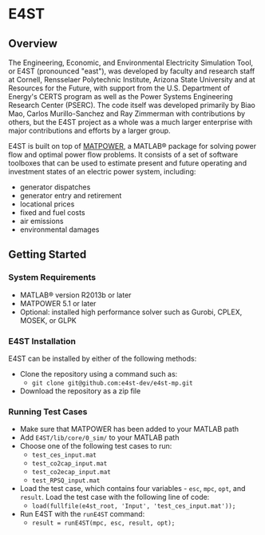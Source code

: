E4ST
===============

## Overview
<!-- From Manual -->
The Engineering, Economic, and Environmental Electricity Simulation Tool, or E4ST (pronounced "east"), was developed by faculty and research staff at Cornell, Rensselaer Polytechnic Institute, Arizona State University and at Resources for the Future, with support from the U.S. Department of Energy's CERTS program as well as the Power Systems Engineering Research Center (PSERC). The code itself was developed primarily by Biao Mao, Carlos Murillo-Sanchez and Ray Zimmerman with contributions by others, but the E4ST project as a whole was a much larger enterprise with major contributions and efforts by a larger group.

E4ST is built on top of [MATPOWER](https://matpower.org/), a MATLAB® package for solving power flow and optimal power flow problems.  It consists of a set of software toolboxes that can be used to estimate present and future operating and investment states of an electric power system, including:
* generator dispatches
* generator entry and retirement
* locational prices
* fixed and fuel costs
* air emissions
* environmental damages

## Getting Started

### System Requirements
* MATLAB® version R2013b or later
* MATPOWER 5.1 or later
* Optional: installed high performance solver such as Gurobi, CPLEX, MOSEK, or GLPK

### E4ST Installation
E4ST can be installed by either of the following methods:
* Clone the repository using a command such as:
    * `git clone git@github.com:e4st-dev/e4st-mp.git`
* Download the repository as a zip file

### Running Test Cases
* Make sure that MATPOWER has been added to your MATLAB path
* Add `E4ST/lib/core/0_sim/` to your MATLAB path
* Choose one of the following test cases to run:
    * `test_ces_input.mat`
    * `test_co2cap_input.mat`
    * `test_co2ecap_input.mat`
    * `test_RPSQ_input.mat`
    <!-- TODO: add description of each of these input files -->
* Load the test case, which contains four variables - `esc`, `mpc`, `opt`, and `result`.  Load the test case with the following line of code:
    * ```load(fullfile(e4st_root, 'Input', 'test_ces_input.mat'));```
* Run E4ST with the `runE4ST` command:
    * ```result = runE4ST(mpc, esc, result, opt);```

<!-- TODO: Add Inputs section to describe esc, mpc, opt, and result -->




